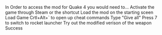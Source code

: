 In Order to access the mod for Quake 4 you would need to...
Activate the game through Steam or the shortcut
Load the mod on the starting sceen
Load Game
Crtl+Alt+` to open up cheat commands
Type "Give all"
Press 7 to switch to rocket launcher
Try out the modified verison of the weapon
Success
